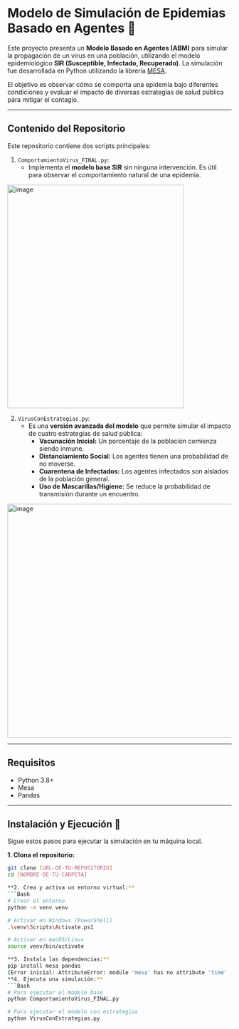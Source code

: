 # Modelo de Simulación de Epidemias Basado en Agentes 🦠

Este proyecto presenta un **Modelo Basado en Agentes (ABM)** para simular la propagación de un virus en una población, utilizando el modelo epidemiológico **SIR (Susceptible, Infectado, Recuperado)**. La simulación fue desarrollada en Python utilizando la librería [MESA](https://mesa.readthedocs.io/en/stable/).

El objetivo es observar cómo se comporta una epidemia bajo diferentes condiciones y evaluar el impacto de diversas estrategias de salud pública para mitigar el contagio.

---
## Contenido del Repositorio

Este repositorio contiene dos scripts principales:

1.  `ComportamientoVirus_FINAL.py`:
    * Implementa el **modelo base SIR** sin ninguna intervención. Es útil para observar el comportamiento natural de una epidemia.
      
<img width="396" height="502" alt="image" src="https://github.com/user-attachments/assets/8347d932-6297-44eb-98a7-0c5cb8998813" />


2.  `VirusConEstrategias.py`:
    * Es una **versión avanzada del modelo** que permite simular el impacto de cuatro estrategias de salud pública:
        * **Vacunación Inicial:** Un porcentaje de la población comienza siendo inmune.
        * **Distanciamiento Social:** Los agentes tienen una probabilidad de no moverse.
        * **Cuarentena de Infectados:** Los agentes infectados son aislados de la población general.
        * **Uso de Mascarillas/Higiene:** Se reduce la probabilidad de transmisión durante un encuentro.
  
<img width="562" height="525" alt="image" src="https://github.com/user-attachments/assets/5595742e-c02c-41cb-aa6e-7432d95eb2dd" />


---
## Requisitos

* Python 3.8+
* Mesa
* Pandas

---
## Instalación y Ejecución 🚀

Sigue estos pasos para ejecutar la simulación en tu máquina local.

**1. Clona el repositorio:**
```bash
git clone [URL-DE-TU-REPOSITORIO]
cd [NOMBRE-DE-TU-CARPETA]

**2. Crea y activa un entorno virtual:**
```Bash
# Crear el entorno
python -m venv venv

# Activar en Windows (PowerShell)
.\venv\Scripts\Activate.ps1

# Activar en macOS/Linux
source venv/bin/activate

**3. Instala las dependencias:**
pip install mesa pandas
(Error inicial: AttributeError: module 'mesa' has no attribute 'time' - solución: crear el archivo time.py en la ruta: venv\Lib\site-packages\mesa)
**4. Ejecuta una simulación:**
```Bash
# Para ejecutar el modelo base
python ComportamientoVirus_FINAL.py

# Para ejecutar el modelo con estrategias
python VirusConEstrategias.py
